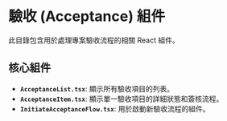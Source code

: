 # 驗收 (Acceptance) 組件

此目錄包含用於處理專案驗收流程的相關 React 組件。

## 核心組件

- **`AcceptanceList.tsx`**: 顯示所有驗收項目的列表。
- **`AcceptanceItem.tsx`**: 顯示單一驗收項目的詳細狀態和簽核流程。
- **`InitiateAcceptanceFlow.tsx`**: 用於啟動新驗收流程的組件。
